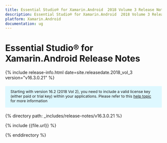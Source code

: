 ```yaml
---
title: Essential Studio® for Xamarin.Android  2018 Volume 3 Release Notes 
description: Essential Studio® for Xamarin.Android  2018 Volume 3 Release Notes 
platform: Xamarin.Android
documentation: ug
---
```


# Essential Studio® for Xamarin.Android Release Notes 

{% include release-info.html date=site.releasedate.2018_vol_3  version="v16.3.0.21" %} 

<style>
#license {
    font-size: .88em!important;
margin-top: 1.5em;     margin-bottom: 1.5em;
    background-color: #def8ff;
    padding: 10px 17px 14px;
}
</style>

<div id="license">
Starting with version 16.2 (2018 Vol 2), you need to include a valid license key (either paid or trial key) within your applications. 
Please refer to this <a href="/common/essential-studio/licensing/license-key">help topic</a> for more information 
</div>


{% directory path: _includes/release-notes/v16.3.0.21 %}

{% include {{file.url}} %}

{% enddirectory %}